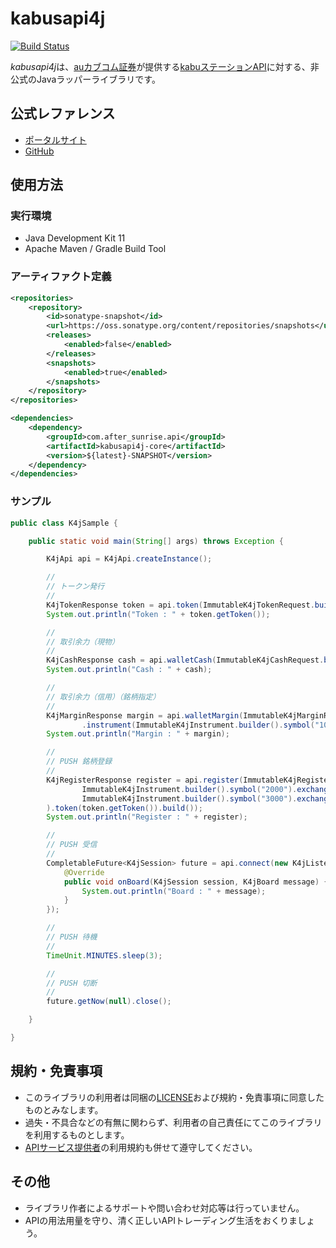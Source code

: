 # kabusapi4j
[![Build Status][travis-icon]][travis-page]

*kabusapi4j*は、[auカブコム証券][kabu-home]が提供する[kabuステーションAPI][kabu-portal]に対する、非公式のJavaラッパーライブラリです。

## 公式レファレンス
* [ポータルサイト][kabu-portal]
* [GitHub][kabu-github]

## 使用方法

### 実行環境
* Java Development Kit 11
* Apache Maven / Gradle Build Tool

### アーティファクト定義
```xml
<repositories>
    <repository>
        <id>sonatype-snapshot</id>
        <url>https://oss.sonatype.org/content/repositories/snapshots</url>
        <releases>
            <enabled>false</enabled>
        </releases>
        <snapshots>
            <enabled>true</enabled>
        </snapshots>
    </repository>
</repositories>
```
```xml
<dependencies>
    <dependency>
        <groupId>com.after_sunrise.api</groupId>
        <artifactId>kabusapi4j-core</artifactId>
        <version>${latest}-SNAPSHOT</version>
    </dependency>
</dependencies>
```

### サンプル
```java
public class K4jSample {

    public static void main(String[] args) throws Exception {

        K4jApi api = K4jApi.createInstance();

        //
        // トークン発行
        //
        K4jTokenResponse token = api.token(ImmutableK4jTokenRequest.builder().apiPassword("hoge").build());
        System.out.println("Token : " + token.getToken());

        //
        // 取引余力（現物）
        //
        K4jCashResponse cash = api.walletCash(ImmutableK4jCashRequest.builder().token(token.getToken()).build());
        System.out.println("Cash : " + cash);

        //
        // 取引余力（信用）（銘柄指定）
        //
        K4jMarginResponse margin = api.walletMargin(ImmutableK4jMarginRequest.builder().token(token.getToken())
                .instrument(ImmutableK4jInstrument.builder().symbol("1000").exchange(K4jExchangeType.XTKS).build()).build());
        System.out.println("Margin : " + margin);

        //
        // PUSH 銘柄登録
        //
        K4jRegisterResponse register = api.register(ImmutableK4jRegisterRequest.builder().addSymbols(
                ImmutableK4jInstrument.builder().symbol("2000").exchange(K4jExchangeType.XTKS).build(),
                ImmutableK4jInstrument.builder().symbol("3000").exchange(K4jExchangeType.XNGO).build()
        ).token(token.getToken()).build());
        System.out.println("Register : " + register);

        //
        // PUSH 受信
        //
        CompletableFuture<K4jSession> future = api.connect(new K4jListener.K4jMessageListener() {
            @Override
            public void onBoard(K4jSession session, K4jBoard message) {
                System.out.println("Board : " + message);
            }
        });

        //
        // PUSH 待機
        //
        TimeUnit.MINUTES.sleep(3);

        //
        // PUSH 切断
        //
        future.getNow(null).close();

    }

}
```

## 規約・免責事項
* このライブラリの利用者は同梱の[LICENSE][license]および規約・免責事項に同意したものとみなします。
* 過失・不具合などの有無に関わらず、利用者の自己責任にてこのライブラリを利用するものとします。
* [APIサービス提供者][kabu-home]の利用規約も併せて遵守してください。

## その他
* ライブラリ作者によるサポートや問い合わせ対応等は行っていません。
* APIの用法用量を守り、清く正しいAPIトレーディング生活をおくりましょう。

[travis-page]:https://travis-ci.org/after-the-sunrise/kabusapi4j
[travis-icon]:https://travis-ci.org/after-the-sunrise/kabusapi4j.svg?branch=master
[license]:https://github.com/after-the-sunrise/kabusapi4j/blob/master/LICENSE
[kabu-home]:https://kabu.com/
[kabu-portal]:https://kabucom.github.io/kabusapi/ptal/index.html
[kabu-github]:https://github.com/kabucom/kabusapi
